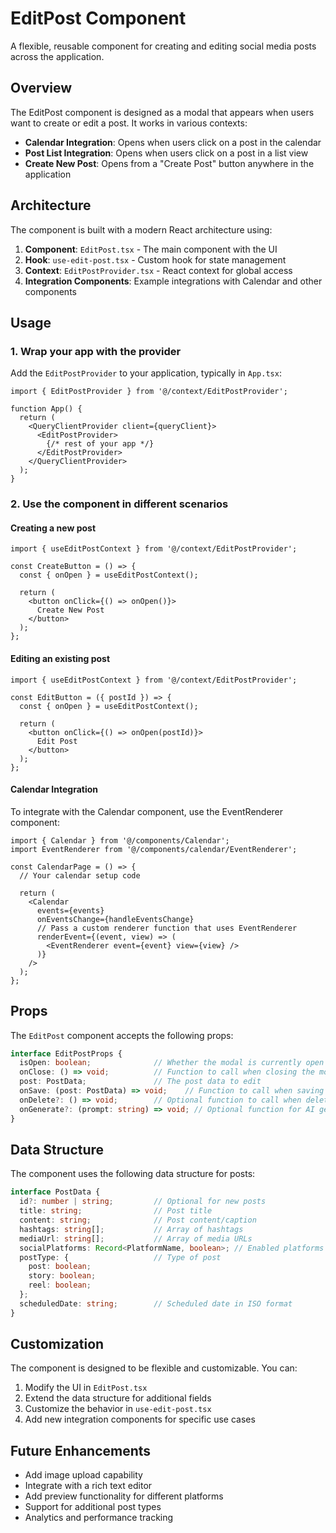 # EditPost Component

A flexible, reusable component for creating and editing social media posts across the application.

## Overview

The EditPost component is designed as a modal that appears when users want to create or edit a post. It works in various contexts:

- **Calendar Integration**: Opens when users click on a post in the calendar
- **Post List Integration**: Opens when users click on a post in a list view
- **Create New Post**: Opens from a "Create Post" button anywhere in the application

## Architecture

The component is built with a modern React architecture using:

1. **Component**: `EditPost.tsx` - The main component with the UI
2. **Hook**: `use-edit-post.tsx` - Custom hook for state management
3. **Context**: `EditPostProvider.tsx` - React context for global access
4. **Integration Components**: Example integrations with Calendar and other components

## Usage

### 1. Wrap your app with the provider

Add the `EditPostProvider` to your application, typically in `App.tsx`:

```tsx
import { EditPostProvider } from '@/context/EditPostProvider';

function App() {
  return (
    <QueryClientProvider client={queryClient}>
      <EditPostProvider>
        {/* rest of your app */}
      </EditPostProvider>
    </QueryClientProvider>
  );
}
```

### 2. Use the component in different scenarios

#### Creating a new post

```tsx
import { useEditPostContext } from '@/context/EditPostProvider';

const CreateButton = () => {
  const { onOpen } = useEditPostContext();
  
  return (
    <button onClick={() => onOpen()}>
      Create New Post
    </button>
  );
};
```

#### Editing an existing post

```tsx
import { useEditPostContext } from '@/context/EditPostProvider';

const EditButton = ({ postId }) => {
  const { onOpen } = useEditPostContext();
  
  return (
    <button onClick={() => onOpen(postId)}>
      Edit Post
    </button>
  );
};
```

#### Calendar Integration

To integrate with the Calendar component, use the EventRenderer component:

```tsx
import { Calendar } from '@/components/Calendar';
import EventRenderer from '@/components/calendar/EventRenderer';

const CalendarPage = () => {
  // Your calendar setup code
  
  return (
    <Calendar 
      events={events}
      onEventsChange={handleEventsChange}
      // Pass a custom renderer function that uses EventRenderer
      renderEvent={(event, view) => (
        <EventRenderer event={event} view={view} />
      )}
    />
  );
};
```

## Props

The `EditPost` component accepts the following props:

```typescript
interface EditPostProps {
  isOpen: boolean;              // Whether the modal is currently open
  onClose: () => void;          // Function to call when closing the modal
  post: PostData;               // The post data to edit
  onSave: (post: PostData) => void;    // Function to call when saving
  onDelete?: () => void;        // Optional function to call when deleting
  onGenerate?: (prompt: string) => void; // Optional function for AI generation
}
```

## Data Structure

The component uses the following data structure for posts:

```typescript
interface PostData {
  id?: number | string;         // Optional for new posts
  title: string;                // Post title
  content: string;              // Post content/caption
  hashtags: string[];           // Array of hashtags
  mediaUrl: string[];           // Array of media URLs
  socialPlatforms: Record<PlatformName, boolean>; // Enabled platforms
  postType: {                   // Type of post
    post: boolean;
    story: boolean;
    reel: boolean;
  };
  scheduledDate: string;        // Scheduled date in ISO format
}
```

## Customization

The component is designed to be flexible and customizable. You can:

1. Modify the UI in `EditPost.tsx`
2. Extend the data structure for additional fields
3. Customize the behavior in `use-edit-post.tsx`
4. Add new integration components for specific use cases

## Future Enhancements

- Add image upload capability
- Integrate with a rich text editor
- Add preview functionality for different platforms
- Support for additional post types
- Analytics and performance tracking